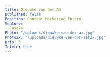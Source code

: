 ```yaml
---
title: Dieuwke van der Aa
published: false
Position: Content Marketing Intern
Venture:
- Case24
Photo: "/uploads/dieuwke-van-der-aa.jpg"
Photo2x: "/uploads/dieuwke-van-der-aa@2x.jpg"
prio: 3
Intern: true
---
```


